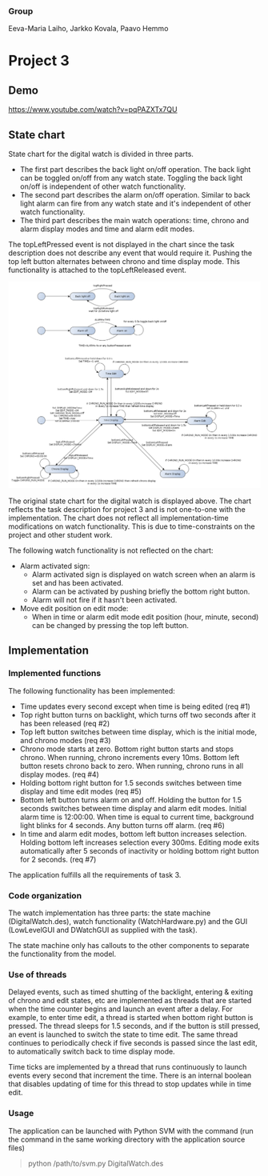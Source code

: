 
### Group

Eeva-Maria Laiho, Jarkko Kovala, Paavo Hemmo

# Project 3

## Demo

https://www.youtube.com/watch?v=pqPAZXTx7QU

## State chart

State chart for the digital watch is divided in three parts. 
* The first part describes the back light on/off operation. The back light can be toggled on/off from any watch state. Toggling the back light on/off is independent of other watch functionality.
* The second part describes the alarm on/off operation. Similar to back light alarm can fire from any watch state and it's independent of other watch functionality.
* The third part describes the main watch operations: time, chrono and alarm display modes and time and alarm edit modes.

The topLeftPressed event is not displayed in the chart since the task description does not describe any event that would require it. Pushing the top left button alternates between chrono and time display mode. This functionality is attached to the topLeftReleased event.

![Digital watch](./digital_watch.png)

The original state chart for the digital watch is displayed above. The chart reflects the task description for project 3 and is not one-to-one with the implementation. The chart does not reflect all implementation-time modifications on watch functionality.  This is due to time-constraints on the project and other student work. 

The following watch functionality is not reflected on the chart: 
* Alarm activated sign: 
    * Alarm activated sign is displayed on watch screen when an alarm is set and has been activated. 
    * Alarm can be activated by pushing briefly the bottom right button. 
    * Alarm will not fire if it hasn't been activated.
* Move edit position on edit mode: 
    * When in time or alarm edit mode edit position (hour, minute, second) can be changed by pressing the top left button. 


## Implementation

### Implemented functions

The following functionality has been implemented:

* Time updates every second except when time is being edited (req #1)
* Top right button turns on backlight, which turns off two seconds after it has been released (req #2)
* Top left button switches between time display, which is the initial mode, and chrono modes (req #3)
* Chrono mode starts at zero. Bottom right button starts and stops chrono. When running, chrono increments every 10ms. Bottom left button resets chrono back to zero. When running, chrono runs in all display modes. (req #4)
* Holding bottom right button for 1.5 seconds switches between time display and time edit modes (req #5)
* Bottom left button turns alarm on and off. Holding the button for 1.5 seconds switches between time display and alarm edit modes. Initial alarm time is 12:00:00. When time is equal to current time, background light blinks for 4 seconds. Any button turns off alarm. (req #6)
* In time and alarm edit modes, bottom left button increases selection. Holding bottom left increases selection every 300ms. Editing mode exits automatically after 5 seconds of inactivity or holding bottom right button for 2 seconds. (req #7)

The application fulfills all the requirements of task 3.

### Code organization

The watch implementation has three parts: the state machine (DigitalWatch.des), watch functionality (WatchHardware.py) and the GUI (LowLevelGUI and DWatchGUI as supplied with the task).

The state machine only has callouts to the other components to separate the functionality from the model.

### Use of threads

Delayed events, such as timed shutting of the backlight, entering & exiting of chrono and edit states, etc are implemented as threads that are started when the time counter begins and launch an event after a delay. For example, to enter time edit, a thread is started when bottom right button is pressed. The thread sleeps for 1.5 seconds, and if the button is still pressed, an event is launched to switch the state to time edit. The same thread continues to periodically check if five seconds is passed since the last edit, to automatically switch back to time display mode.

Time ticks are implemented by a thread that runs continuously to launch events every second that increment the time. There is an internal boolean that disables updating of time for this thread to stop updates while in time edit.

### Usage

The application can be launched with Python SVM with the command (run the command in the same working directory with the application source files) 

> python /path/to/svm.py DigitalWatch.des
